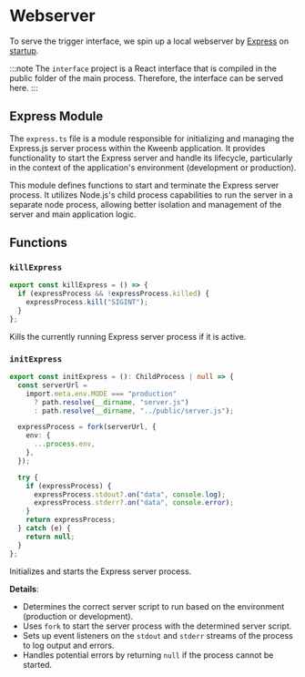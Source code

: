 # Webserver

To serve the trigger interface, we spin up a local webserver by [Express](https://expressjs.com/) on [startup](kweenb#async-initbeforewindow).

:::note
The `interface` project is a React interface that is compiled in the public folder of the main process. Therefore, the interface can be served here.
:::

## Express Module

The `express.ts` file is a module responsible for initializing and managing the Express.js server process within the Kweenb application. It provides functionality to start the Express server and handle its lifecycle, particularly in the context of the application's environment (development or production).

This module defines functions to start and terminate the Express server process. It utilizes Node.js's child process capabilities to run the server in a separate node process, allowing better isolation and management of the server and main application logic.

## Functions

### `killExpress`

```typescript
export const killExpress = () => {
  if (expressProcess && !expressProcess.killed) {
    expressProcess.kill("SIGINT");
  }
};
```

Kills the currently running Express server process if it is active.

### `initExpress`

```typescript
export const initExpress = (): ChildProcess | null => {
  const serverUrl =
    import.meta.env.MODE === "production"
      ? path.resolve(__dirname, "server.js")
      : path.resolve(__dirname, "../public/server.js");

  expressProcess = fork(serverUrl, {
    env: {
      ...process.env,
    },
  });

  try {
    if (expressProcess) {
      expressProcess.stdout?.on("data", console.log);
      expressProcess.stderr?.on("data", console.error);
    }
    return expressProcess;
  } catch (e) {
    return null;
  }
};
```

Initializes and starts the Express server process.

**Details**:

- Determines the correct server script to run based on the environment (production or development).
- Uses `fork` to start the server process with the determined server script.
- Sets up event listeners on the `stdout` and `stderr` streams of the process to log output and errors.
- Handles potential errors by returning `null` if the process cannot be started.
